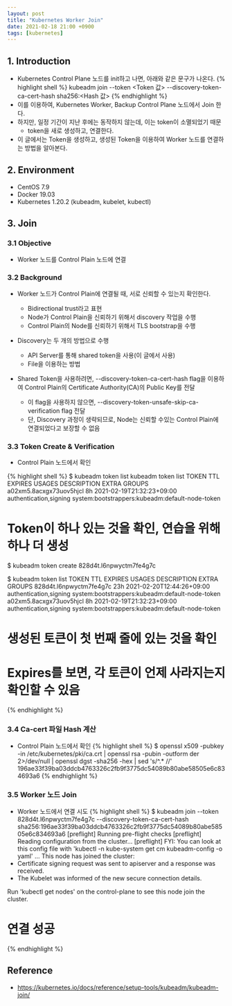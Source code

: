 ```yaml
---
layout: post
title: "Kubernetes Worker Join"
date: 2021-02-18 21:00 +0900
tags: [kubernetes]
---
```


## 1. Introduction
* Kubernetes Control Plane 노드를 init하고 나면, 아래와 같은 문구가 나온다.
{% highlight shell %}
kubeadm join <Kubernetes API Server:PORT> --token <Token 값> --discovery-token-ca-cert-hash sha256:<Hash 값>
{% endhighlight %}
* 이를 이용하여, Kubernetes Worker, Backup Control Plane 노드에서 Join 한다.
* 하지만, 일정 기간이 지난 후에는 동작하지 않는데, 이는 token이 소멸되었기 때문
  * token을 새로 생성하고, 연결한다.
* 이 글에서는 Token을 생성하고, 생성된 Token을 이용하여 Worker 노드를 연결하는 방법을 알아본다.

## 2. Environment
* CentOS 7.9
* Docker 19.03
* Kubernetes 1.20.2 (kubeadm, kubelet, kubectl)

## 3. Join
### 3.1 Objective
* Worker 노드를 Control Plain 노드에 연결

### 3.2 Background
* Worker 노드가 Control Plain에 연결될 때, 서로 신뢰할 수 있는지 확인한다.
  * Bidirectional trust라고 표현
  * Node가 Control Plain을 신뢰하기 위해서 discovery 작업을 수행
  * Control Plain의 Node를 신뢰하기 위해서 TLS bootstrap을 수행

* Discovery는 두 개의 방법으로 수행
  * API Server를 통해 shared token을 사용(이 글에서 사용)
  * File을 이용하는 방법

* Shared Token을 사용하려면, --discovery-token-ca-cert-hash flag을 이용하여 Control Plain의 Certificate Authority(CA)의 Public Key를 전달
  * 이 flag을 사용하지 않으면, --discovery-token-unsafe-skip-ca-verification flag 전달
  * 단, Discovery 과정이 생략되므로, Node는 신뢰할 수있는 Control Plain에 연결되었다고 보장할 수 없음

### 3.3 Token Create & Verification
* Control Plain 노드에서 확인

{% highlight shell %}
$ kubeadm token list
kubeadm token list
TOKEN                     TTL         EXPIRES                     USAGES                   DESCRIPTION                                                EXTRA GROUPS
a02xm5.8acxgx73uov5hjcl   8h          2021-02-19T21:32:23+09:00   authentication,signing   <none>                                                     system:bootstrappers:kubeadm:default-node-token
# Token이 하나 있는 것을 확인, 연습을 위해 하나 더 생성

$ kubeadm token create
828d4t.l6npwyctm7fe4g7c

$ kubeadm token list
TOKEN                     TTL         EXPIRES                     USAGES                   DESCRIPTION                                                EXTRA GROUPS
828d4t.l6npwyctm7fe4g7c   23h         2021-02-20T12:44:26+09:00   authentication,signing   <none>                                                     system:bootstrappers:kubeadm:default-node-token
a02xm5.8acxgx73uov5hjcl   8h          2021-02-19T21:32:23+09:00   authentication,signing   <none>                                                     system:bootstrappers:kubeadm:default-node-token
# 생성된 토큰이 첫 번째 줄에 있는 것을 확인
# Expires를 보면, 각 토큰이 언제 사라지는지 확인할 수 있음 
{% endhighlight %}

### 3.4 Ca-cert 파일 Hash 계산
* Control Plain 노드에서 확인
{% highlight shell %}
$ openssl x509 -pubkey -in /etc/kubernetes/pki/ca.crt | openssl rsa -pubin -outform der 2>/dev/null | openssl dgst -sha256 -hex | sed 's/^.* //'
196ae33f39ba03ddcb4763326c2fb9f3775dc54089b80abe58505e6c834693a6
{% endhighlight %}

### 3.5 Worker 노드 Join
* Worker 노드에서 연결 시도
{% highlight shell %}
$ kubeadm join <Kubernetes API Server:PORT> --token 828d4t.l6npwyctm7fe4g7c --discovery-token-ca-cert-hash sha256:196ae33f39ba03ddcb4763326c2fb9f3775dc54089b80abe58505e6c834693a6
[preflight] Running pre-flight checks
[preflight] Reading configuration from the cluster...
[preflight] FYI: You can look at this config file with 'kubectl -n kube-system get cm kubeadm-config -o yaml'
...
This node has joined the cluster:
* Certificate signing request was sent to apiserver and a response was received.
* The Kubelet was informed of the new secure connection details.

Run 'kubectl get nodes' on the control-plane to see this node join the cluster.
# 연결 성공
{% endhighlight %}

## Reference
* https://kubernetes.io/docs/reference/setup-tools/kubeadm/kubeadm-join/